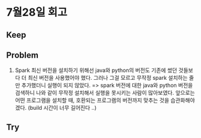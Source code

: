 # 7월28일 회고

## Keep



## Problem
1. Spark 최신 버전을 설치하기 위해선 java와 python의 버전도 기존에 썼던 것들보다 더 최신 버전을 사용했어야 했다. 그러나 그걸 모르고 무작정 spark 설치하는 줄만 추가했더니 실행이 되지 않았다. => spark 버전에 대한 java와 python 버전을 검색하니 나와 같이 무작정 설치해서 실행을 못시키는 사람이 많아보였다. 앞으로는 어떤 프로그램을 설치할 때, 호환되는 프로그램의 버전까지 맞추는 것을 습관화해야겠다. (build 시간이 너무 길어진다 ..)


## Try

